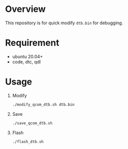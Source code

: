 <!--
 Copyright (c) 2025 innodisk Crop.
 
 This software is released under the MIT License.
 https://opensource.org/licenses/MIT
-->

# Overview
This repository is for quick modify `dtb.bin` for debugging.

# Requirement
- ubuntu 20.04+
- code, dtc, qdl

# Usage
1. Modify
    ```bash
    ./modify_qcom_dtb.sh dtb.bin
    ```
2. Save
   ```bash
   ./save_qcom_dtb.sh
   ```
3. Flash
   ```bash
   ./flash_dtb.sh
   ```
